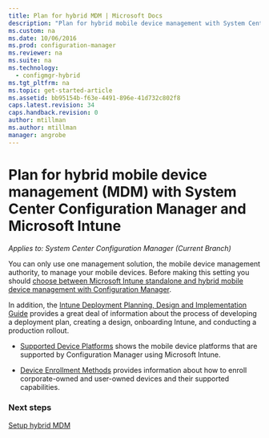 ```yaml
---
title: Plan for hybrid MDM | Microsoft Docs
description: "Plan for hybrid mobile device management with System Center Configuration Manager and Microsoft Intune."
ms.custom: na
ms.date: 10/06/2016
ms.prod: configuration-manager
ms.reviewer: na
ms.suite: na
ms.technology:
  - configmgr-hybrid
ms.tgt_pltfrm: na
ms.topic: get-started-article
ms.assetid: bb95154b-f63e-4491-896e-41d732c802f8
caps.latest.revision: 34
caps.handback.revision: 0
author: mtillmanms.author: mtillman
manager: angrobe
---
```

# Plan for hybrid mobile device management (MDM) with System Center Configuration Manager and Microsoft Intune*Applies to: System Center Configuration Manager (Current Branch)*
You can only use one management solution, the mobile device management authority, to manage your mobile devices. Before making this setting you should [choose between Microsoft Intune standalone and hybrid mobile device management with Configuration Manager](../understand/choose-between-standalone-intune-and-hybrid-mobile-device-management.md).

In addition, the [Intune Deployment Planning, Design and Implementation Guide](https://docs.microsoft.com/en-us/intune/plan-design/introduction) provides a great deal of information about the process of developing a deployment plan, creating a design, onboarding Intune, and conducting a production rollout.

- [Supported Device Platforms](supported-device-platforms-for-hybrid.md) shows the mobile device platforms that are supported by Configuration Manager using Microsoft Intune.

- [Device Enrollment Methods](device-enrollment-methods.md) provides information about how to enroll corporate-owned and user-owned devices and their supported capabilities.


### Next steps
 [Setup hybrid MDM](../deploy-use/setup-hybrid-mdm.md)
